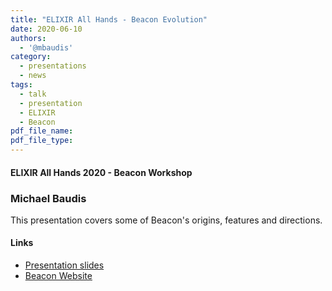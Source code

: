 ```yaml
---
title: "ELIXIR All Hands - Beacon Evolution"
date: 2020-06-10
authors:
  - '@mbaudis'
category:
  - presentations
  - news
tags:
  - talk
  - presentation
  - ELIXIR
  - Beacon
pdf_file_name:
pdf_file_type:
---
```



#### ELIXIR All Hands 2020 - Beacon Workshop
### Michael Baudis

This presentation covers some of Beacon's
origins, features and directions.

#### Links

* [Presentation slides](http://info.baudisgroup.org/pdf/2020-06-10___Michael-Baudis__Beacon-evolution__ELIXIR-All-Hands-slides.pdf)
* [Beacon Website](http://beacon-project.io)
